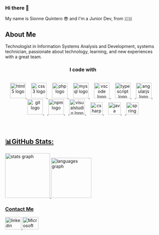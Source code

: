 ### Hi there 👋

 My name is Sionne Quintero 😎 and I'm a Junior Dev, from 🇨🇴

###
<h2 aling="left"> About Me </h2>
<p aling="center" >Technologist in Information Systems Analysis and Development, systems technician, passionate about technology, learning, and new experiences with a great team.</p>

<h3 align="center"> I code with </h3>
<br clear="both">
<div align="center">
  <a href="https://developer.mozilla.org/en-US/docs/Glossary/HTML5">
  <img src="https://cdn.jsdelivr.net/gh/devicons/devicon/icons/html5/html5-original.svg" height="50" alt="html5 logo"  />
  <img width="10" /></a>
  <a href="https://developer.mozilla.org/es/docs/Web/CSS">
  <img src="https://cdn.jsdelivr.net/gh/devicons/devicon/icons/css3/css3-original.svg" height="50" alt="css3 logo"  />
  <img width="10" /></a>
  <a href="https://www.php.net/">
  <img src="https://cdn.jsdelivr.net/gh/devicons/devicon/icons/php/php-original.svg" height="50" alt="php logo"  />
  <img width="10" /></a>
  <a href=https://www.mysql.com/>
  <img src="https://cdn.jsdelivr.net/gh/devicons/devicon/icons/mysql/mysql-original.svg" height="50" alt="mysql logo"  />
  <img width="10" /></a>
  <a href="https://code.visualstudio.com/">
  <img src="https://cdn.jsdelivr.net/gh/devicons/devicon/icons/vscode/vscode-original.svg" height="50" alt="vscode logo"  />
  <img width="10" /></a>
  <a href="https://www.typescriptlang.org/">
  <img src="https://cdn.jsdelivr.net/gh/devicons/devicon/icons/typescript/typescript-original.svg" height="50" alt="typescript logo"  />
  <img width="10" /> </a>
  <a href=https://angular.io/>
  <img src="https://cdn.jsdelivr.net/gh/devicons/devicon/icons/angularjs/angularjs-original.svg" height="50" alt="angularjs logo"  />
  <img width="10" /> </a>
  <a href="https://git-scm.com/" >
  <img src="https://cdn.jsdelivr.net/gh/devicons/devicon/icons/git/git-original.svg" height="50" alt="git logo"  />
  <img width="10" /> </a>
  <a href="https://www.npmjs.com/" >
  <img src="https://cdn.jsdelivr.net/gh/devicons/devicon/icons/npm/npm-original-wordmark.svg" height="50" alt="npm logo"  /> 
  <img width="10" /> </a>
  <a href="https://learn.microsoft.com/es-es/visualstudio/get-started/visual-studio-ide?view=vs-2022" >
  <img src="https://cdn.jsdelivr.net/gh/devicons/devicon/icons/visualstudio/visualstudio-plain.svg" height="50" alt="visualstudio logo" /> </a>
  <img width="10" /> </a>
  <a href="https://dotnet.microsoft.com/es-es/languages/csharp">
  <img src="https://cdn.jsdelivr.net/gh/devicons/devicon/icons/csharp/csharp-original.svg" height="40" alt="csharp logo"  /> </a>
  <img width="10" /> </a>
  <a href="https://www.java.com/es/">
  <img src="https://cdn.jsdelivr.net/gh/devicons/devicon/icons/java/java-original.svg" height="40" alt="java logo"  />
  <img width="10" /> </a>
  <a href="https://spring.io/guides/gs/spring-boot"> 
  <img src="https://cdn.jsdelivr.net/gh/devicons/devicon/icons/spring/spring-original.svg" height="40" alt="spring logo"  />

###
</div>

###

<br clear="both">

<div aling="left">
<h2>📊GitHub Stats:</h2>
  <img src="https://github-readme-stats.vercel.app/api?username=BySAQQ&hide_title=true&hide_rank=false&show_icons=true&include_all_commits=true&count_private=true&disable_animations=false&theme=github_dark&locale=en&hide_border=true&order=1" height="145" alt="stats graph"  />

  <img src="https://github-readme-stats.vercel.app/api/top-langs?username=BySAQQ&locale=en&hide_title=true&layout=compact&card_width=320&langs_count=5&theme=dark&hide_border=true&order=2" height="130" alt="languages graph"  />
</div>

### Contact Me
<p align="left" dir="auto">
  <a href="https://www.linkedin.com/in/sionne-quintero-quintero/" rel="nofollow">
    <img src="https://raw.githubusercontent.com/maurodesouza/profile-readme-generator/master/src/assets/icons/social/linkedin/default.svg" width="52" height="40" alt="linkedin logo"  />
  </a>
  <a href="mailto:saquintero87@soy.sena.edu.co" target="_blank">
  <img src="https://raw.githubusercontent.com/maurodesouza/profile-readme-generator/master/src/assets/icons/social/microsoft-outlook/default.svg" width="52" height="40" alt="Microsoft outlook logo"  /> </a>
</p>

